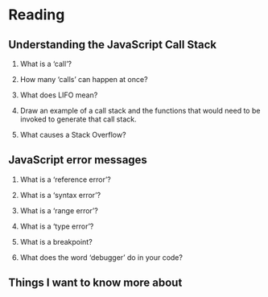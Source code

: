 # Reading

## Understanding the JavaScript Call Stack

1. What is a ‘call’?



2. How many ‘calls’ can happen at once?



3. What does LIFO mean?



4. Draw an example of a call stack and the functions that would need to be invoked to generate that call stack.



5. What causes a Stack Overflow?



## JavaScript error messages

1. What is a ‘reference error’?



2. What is a ‘syntax error’?



3. What is a ‘range error’?



4. What is a ‘type error’?



5. What is a breakpoint?



6. What does the word ‘debugger’ do in your code?



## Things I want to know more about
